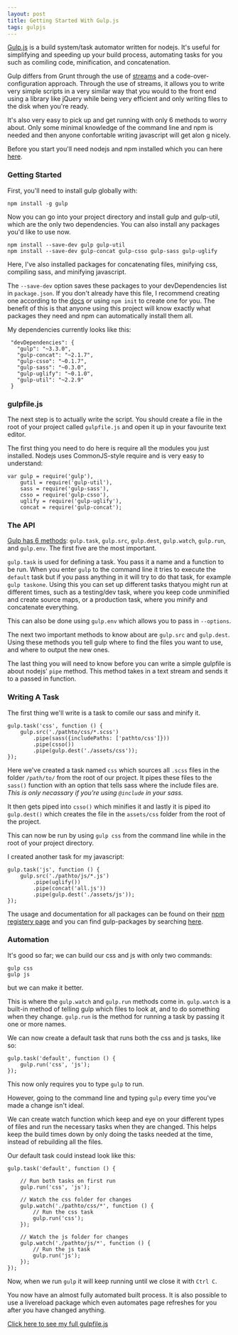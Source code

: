 ```yaml
---
layout: post
title: Getting Started With Gulp.js
tags: gulpjs
---
```


[Gulp.js](http://gulpjs.com/) is a build system/task automator written for nodejs. It's useful for simplifying and speeding up your build process, automating tasks for you such as comiling code, minification, and concatenation.

Gulp differs from Grunt through the use of [streams](http://nodejs.org/api/stream.html) and a code-over-configuration approach. Through the use of streams, it allows you to write very simple scripts in a very similar way that you would to the front end using a library like jQuery while being very efficient and only writing files to the disk when you're ready.

It's also very easy to pick up and get running with only 6 methods to worry about. Only some minimal knowledge of the command line and npm is needed and then anyone confortable writing javascript will get alon
g nicely.

Before you start you'll need nodejs and npm installed which you can here [here](http://nodejs.org/).


### Getting Started

First, you'll need to install gulp globally with:
 
    npm install -g gulp
Now you can go into your project directory and install gulp and gulp-util, which are the only two dependencies. You can also install any packages you'd like to use now.

    npm install --save-dev gulp gulp-util
    npm install --save-dev gulp-concat gulp-csso gulp-sass gulp-uglify
    
Here, I've also installed packages for concatenating files, minifying css, compiling sass, and minifying javascript.

The `--save-dev` option saves these packages to your devDependencies list in `package.json`. If you don't already have this file, I recommend creating one according to the [docs](https://npmjs.org/doc/json.html) or using `npm init` to create one for you. The benefit of this is that anyone using this project will know exactly what packages they need and npm can automatically install them all.

My dependencies currently looks like this:

	 "devDependencies": {
	   "gulp": "~3.3.0",
	   "gulp-concat": "~2.1.7",
	   "gulp-csso": "~0.1.7",
	   "gulp-sass": "~0.3.0",
	   "gulp-uglify": "~0.1.0",
	   "gulp-util": "~2.2.9"
	 }

### gulpfile.js

The next step is to actually write the script. You should create a file in the root of your project called `gulpfile.js` and open it up in your favourite text editor.

The first thing you need to do here is require all the modules you just installed. Nodejs uses CommonJS-style require and is very easy to understand:

	var gulp = require('gulp'),
	    gutil = require('gulp-util'),
	    sass = require('gulp-sass'),
	    csso = require('gulp-csso'),
	    uglify = require('gulp-uglify'),
	    concat = require('gulp-concat');

### The API

[Gulp has 6 methods](https://github.com/gulpjs/gulp/blob/master/docs/API.md): `gulp.task`, `gulp.src`, `gulp.dest`, `gulp.watch`, `gulp.run`, and `gulp.env`. The first five are the most important.

`gulp.task` is used for defining a task. You pass it a name and a function to be run. When you enter `gulp` to the command line it tries to execute the `default` task but if you pass anything in it will try to do that task, for example `gulp taskone`. Using this you can set up different tasks thatyou might run at different times, such as a testing/dev task, where you keep code unminified and create source maps, or a production task, where you minify and concatenate everything.

This can also be done using `gulp.env` which allows you to pass in `--options`.

The next two important methods to know about are `gulp.src` and `gulp.dest`. Using these methods you tell gulp where to find the files you want to use, and where to output the new ones.

The last thing you will need to know before you can write a simple gulpfile is about nodejs' `pipe` method. This method takes in a text stream and sends it to a passed in function.

### Writing A Task

The first thing we'll write is a task to comile our sass and minify it.

	gulp.task('css', function () {
	    gulp.src('./pathto/css/*.scss')
	        .pipe(sass({includePaths: ['pathto/css']}))
	        .pipe(csso())
	        .pipe(gulp.dest('./assets/css'));
	});
	
Here we've created a task named `css` which sources all `.scss` files in the folder `/path/to/` from the root of our project. It pipes these files to the `sass()` function with an option that tells sass where the include files are. 
*This is only necassary if you're using `@include` in your sass.*

It then gets piped into `csso()` which minifies it and lastly it is piped ito `gulp.dest()` which creates the file in the `assets/css` folder from the root of the project.

This can now be run by using `gulp css` from the command line while in the root of your project directory.

I created another task for my javascript:

	gulp.task('js', function () {
	    gulp.src('./pathto/js/*.js')
	        .pipe(uglify())
	        .pipe(concat('all.js'))
	        .pipe(gulp.dest('./assets/js'));
	});
	
The usage and documentation for all packages can be found  on their [npm registery page](https://npmjs.org/) and you can find gulp-packages by searching [here](http://gratimax.github.io/search-gulp-plugins/).

### Automation

It's good so far; we can build our css and js with only two commands:
 
	gulp css
	gulp js

but we can make it better.

This is where the `gulp.watch` and `gulp.run` methods come in. `gulp.watch` is a built-in method of telling gulp which files to look at, and to do something when they change. `gulp.run` is the method for running a task by passing it one or more names.

We can now create a default task that runs both the css and js tasks, like so:

	gulp.task('default', function () {
	    gulp.run('css', 'js');
	});

This now only requires you to type `gulp` to run.

However, going to the command line and typing `gulp` every time you've made a change isn't ideal.

We can create watch function which keep and eye on your different types of files and run the necessary tasks when they are changed. This helps keep the build times down by only doing the tasks needed at the time, instead of rebuilding all the files.

Our default task could instead look like this:

	gulp.task('default', function () {
	
	    // Run both tasks on first run
	    gulp.run('css', 'js');
	    
	    // Watch the css folder for changes
	    gulp.watch('./pathto/css/*', function () {
	    	// Run the css task
	        gulp.run('css');
	    });
	
	    // Watch the js folder for changes
	    gulp.watch('./pathto/js/*', function () {
	    	// Run the js task
	        gulp.run('js');
	    });
	});
	
Now, when we run `gulp` it will keep running until we close it with `Ctrl C`.

You now have an almost fully automated built process. It is also possible to use a livereload package which even automates page refreshes for you after you have changed anything.

[Click here to see my full gulpfile.js](https://github.com/DanReeves/danreeves.github.io/blob/master/gulpfile.js)

